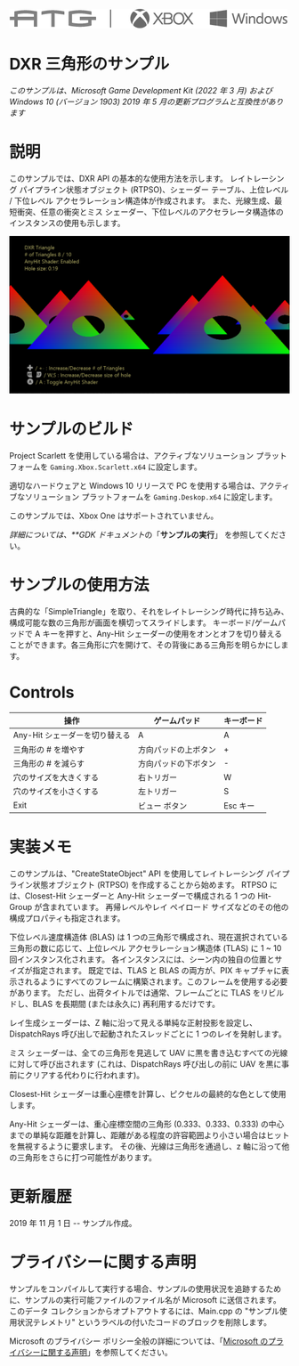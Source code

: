 ![](./media/image1.png)

# DXR 三角形のサンプル

*このサンプルは、Microsoft Game Development Kit (2022 年 3 月) および Windows 10 (バージョン 1903) 2019 年 5 月の更新プログラムと互換性があります*

# 説明

このサンプルでは、DXR API の基本的な使用方法を示します。 レイトレーシング パイプライン状態オブジェクト (RTPSO)、シェーダー テーブル、上位レベル / 下位レベル アクセラレーション構造体が作成されます。 また、光線生成、最短衝突、任意の衝突とミス シェーダー、下位レベルのアクセラレータ構造体のインスタンスの使用も示します。

![](./media/image3.png)

# サンプルのビルド

Project Scarlett を使用している場合は、アクティブなソリューション プラットフォームを `Gaming.Xbox.Scarlett.x64` に設定します。

適切なハードウェアと Windows 10 リリースで PC を使用する場合は、アクティブなソリューション プラットフォームを `Gaming.Deskop.x64` に設定します。

このサンプルでは、Xbox One はサポートされていません。

*詳細については、**GDK ドキュメント*の「__サンプルの実行__」 を参照してください。

# サンプルの使用方法

古典的な「SimpleTriangle」を取り、それをレイトレーシング時代に持ち込み、構成可能な数の三角形が画面を横切ってスライドします。 キーボード/ゲームパッドで A キーを押すと、Any-Hit シェーダーの使用をオンとオフを切り替えることができます。各三角形に穴を開けて、その背後にある三角形を明らかにします。

# Controls

| 操作 | ゲームパッド | キーボード |
|---|---|---|
| Any-Hit シェーダーを切り替える | A | A |
| 三角形の \# を増やす | 方向パッドの上ボタン | \+ |
| 三角形の \# を減らす | 方向パッドの下ボタン | \- |
| 穴のサイズを大きくする | 右トリガー | W |
| 穴のサイズを小さくする | 左トリガー | S |
| Exit | ビュー ボタン | Esc キー |

# 実装メモ

このサンプルは、"CreateStateObject" API を使用してレイトレーシング パイプライン状態オブジェクト (RTPSO) を作成することから始めます。 RTPSO には、Closest-Hit シェーダーと Any-Hit シェーダーで構成される 1 つの Hit-Group が含まれています。 再帰レベルやレイ ペイロード サイズなどのその他の構成プロパティも指定されます。

下位レベル速度構造体 (BLAS) は 1 つの三角形で構成され、現在選択されている三角形の数に応じて、上位レベル アクセラレーション構造体 (TLAS) に 1 ~ 10 回インスタンス化されます。 各インスタンスには、シーン内の独自の位置とサイズが指定されます。 既定では、TLAS と BLAS の両方が、PIX キャプチャに表示されるようにすべてのフレームに構築されます。このフレームを使用する必要があります。 ただし、出荷タイトルでは通常、フレームごとに TLAS をリビルドし、BLAS を長期間 (または永久に) 再利用するだけです。

レイ生成シェーダーは、Z 軸に沿って見える単純な正射投影を設定し、DispatchRays 呼び出しで起動されたスレッドごとに 1 つのレイを発射します。

ミス シェーダーは、全ての三角形を見逃して UAV に黒を書き込むすべての光線に対して呼び出されます (これは、DispatchRays 呼び出しの前に UAV を黒に事前にクリアする代わりに行われます)。

Closest-Hit シェーダーは重心座標を計算し、ピクセルの最終的な色として使用します。

Any-Hit シェーダーは、重心座標空間の三角形 (0.333、0.333、0.333) の中心までの単純な距離を計算し、距離がある程度の許容範囲より小さい場合はヒットを無視するように要求します。 その後、光線は三角形を通過し、z 軸に沿って他の三角形をさらに打つ可能性があります。

# 更新履歴

2019 年 11 月 1 日 -- サンプル作成。

# プライバシーに関する声明

サンプルをコンパイルして実行する場合、サンプルの使用状況を追跡するために、サンプルの実行可能ファイルのファイル名が Microsoft に送信されます。 このデータ コレクションからオプトアウトするには、Main.cpp の "サンプル使用状況テレメトリ" というラベルの付いたコードのブロックを削除します。

Microsoft のプライバシー ポリシー全般の詳細については、「[Microsoft のプライバシーに関する声明](https://privacy.microsoft.com/en-us/privacystatement/)」を参照してください。


